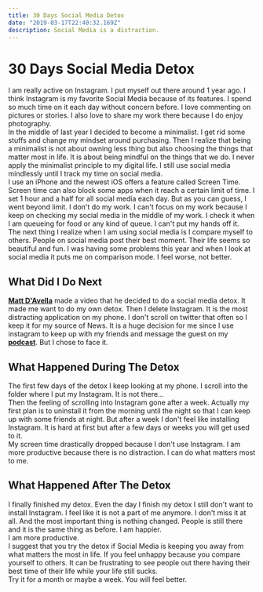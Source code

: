 ```yaml
---
title: 30 Days Social Media Detox
date: "2019-03-17T22:40:32.169Z"
description: Social Media is a distraction.
---
```


# 30 Days Social Media Detox
I am really active on Instagram. I put myself out there around 1 year ago. I think Instagram is my favorite Social Media because of its features. I spend so much time on it each day without concern before. I love commenting on pictures or stories. I also love to share my work there because I do enjoy photography.
<br>
In the middle of last year I decided to become a minimalist. I get rid some stuffs and change my mindset around purchasing. Then I realize that being a minimalist is not about owning less thing but also choosing the things that matter most in life. It is about being mindful on the things that we do. I never apply the minimalist principle to my digital life. I still use social media mindlessly until I track my time on social media.
<br>
I use an iPhone and the newest iOS offers a feature called Screen Time. Screen time can also block some apps when it reach a certain limit of time. I set 1 hour and a half for all social media each day. But as you can guess, I went beyond limit. I don't do my work. I can't focus on my work because I keep on checking my social media in the middle of my work. I check it when I am queueing for food or any kind of queue. I can't put my hands off it.
<br>
The next thing I realize when I am using social media is I compare myself to others. People on social media post their best moment. Their life seems so beautiful and fun. I was having some problems this year and when I look at social media it puts me on comparison mode. I feel worse, not better.

## What Did I Do Next
[**Matt D'Avella**](https://www.youtube.com/channel/UCJ24N4O0bP7LGLBDvye7oCA) made a video that he decided to do a social media detox. It made me want to do my own detox. Then I delete Instagram. It is the most distracting application on my phone. I don't scroll on twitter that often so I keep it for my source of News. It is a huge decision for me since I use instagram to keep up with my friends and message the guest on my [**podcast**](https://open.spotify.com/show/6pzJgcYA7XCOKJz8Hi7QXw). But I chose to face it.

## What Happened During The Detox
The first few days of the detox I keep looking at my phone. I scroll into the folder where I put my Instagram. It is not there... <br>
Then the feeling of scrolling into Instagram gone after a week. Actually my first plan is to uninstall it from the morning until the night so that I can keep up with some friends at night. But after a week I don't feel like installing Instagram. It is hard at first but after a few days or weeks you will get used to it. <br>
My screen time drastically dropped because I don't use Instagram. I am more productive because there is no distraction. I can do what matters most to me.

## What Happened After The Detox
I finally finished my detox. Even the day I finish my detox I still don't want to install Instagram. I feel like it is not a part of me anymore. I don't miss it at all. And the most important thing is nothing changed. People is still there and it is the same thing as before.
I am happier. <br>
I am more productive. <br>
I suggest that you try the detox if Social Media is keeping you away from what matters the most in life. If you feel unhappy because you compare yourself to others. It can be frustrating to see people out there having their best time of their life while your life still sucks. <br>
Try it for a month or maybe a week. You will feel better.
